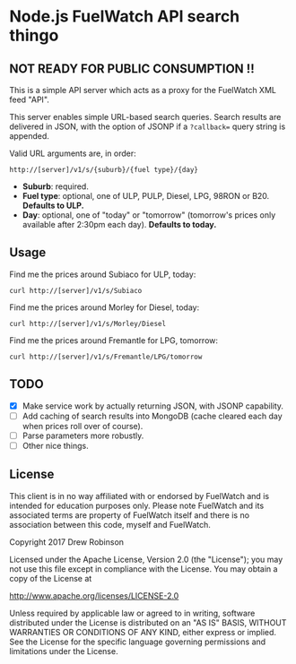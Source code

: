 # Node.js FuelWatch API search thingo

## NOT READY FOR PUBLIC CONSUMPTION !!

This is a simple API server which acts as a proxy for the FuelWatch XML feed "API".

This server enables simple URL-based search queries. Search results are delivered in JSON, with the option of JSONP if a `?callback=` query string is appended.

Valid URL arguments are, in order:

	http://[server]/v1/s/{suburb}/{fuel type}/{day}

* **Suburb**: required.
* **Fuel type**: optional, one of ULP, PULP, Diesel, LPG, 98RON or B20. **Defaults to ULP.**
* **Day**: optional, one of "today" or "tomorrow" (tomorrow's prices only available after 2:30pm each day). **Defaults to today.**

## Usage

Find me the prices around Subiaco for ULP, today:

	curl http://[server]/v1/s/Subiaco

Find me the prices around Morley for Diesel, today:

	curl http://[server]/v1/s/Morley/Diesel

Find me the prices around Fremantle for LPG, tomorrow:

	curl http://[server]/v1/s/Fremantle/LPG/tomorrow

## TODO

- [x] Make service work by actually returning JSON, with JSONP capability.
- [ ] Add caching of search results into MongoDB (cache cleared each day when prices roll over of course).
- [ ] Parse parameters more robustly.
- [ ] Other nice things.

## License

This client is in no way affiliated with or endorsed by FuelWatch and is intended for education purposes only. Please note FuelWatch and its associated terms are property of FuelWatch itself and there is no association between this code, myself and FuelWatch.

Copyright 2017 Drew Robinson

Licensed under the Apache License, Version 2.0 (the "License"); you may not use this file except in compliance with the License. You may obtain a copy of the License at

http://www.apache.org/licenses/LICENSE-2.0

Unless required by applicable law or agreed to in writing, software distributed under the License is distributed on an "AS IS" BASIS, WITHOUT WARRANTIES OR CONDITIONS OF ANY KIND, either express or implied. See the License for the specific language governing permissions and limitations under the License.
